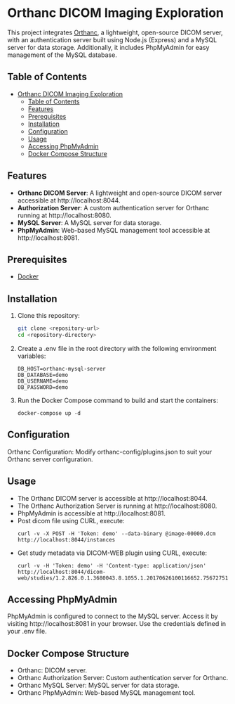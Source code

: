# Orthanc DICOM Imaging Exploration

This project integrates [Orthanc](https://www.orthanc-server.com/), a lightweight, open-source DICOM server, with an authentication server built using Node.js (Express) and a MySQL server for data storage. Additionally, it includes PhpMyAdmin for easy management of the MySQL database.

## Table of Contents
- [Orthanc DICOM Imaging Exploration](#orthanc-dicom-imaging-exploration)
  - [Table of Contents](#table-of-contents)
  - [Features](#features)
  - [Prerequisites](#prerequisites)
  - [Installation](#installation)
  - [Configuration](#configuration)
  - [Usage](#usage)
  - [Accessing PhpMyAdmin](#accessing-phpmyadmin)
  - [Docker Compose Structure](#docker-compose-structure)

## Features

- **Orthanc DICOM Server**: A lightweight and open-source DICOM server accessible at http://localhost:8044.
- **Authorization Server**: A custom authentication server for Orthanc running at http://localhost:8080.
- **MySQL Server**: A MySQL server for data storage.
- **PhpMyAdmin**: Web-based MySQL management tool accessible at http://localhost:8081.

## Prerequisites

- [Docker](https://www.docker.com/get-started)

## Installation

1. Clone this repository:
    ```bash
    git clone <repository-url>
    cd <repository-directory>
    ```
2. Create a .env file in the root directory with the following environment variables:
    ```
    DB_HOST=orthanc-mysql-server
    DB_DATABASE=demo
    DB_USERNAME=demo
    DB_PASSWORD=demo
    ```
3. Run the Docker Compose command to build and start the containers:
    ```
    docker-compose up -d
    ```

## Configuration

Orthanc Configuration: Modify orthanc-config/plugins.json to suit your Orthanc server configuration.

## Usage

- The Orthanc DICOM server is accessible at http://localhost:8044.
- The Orthanc Authorization Server is running at http://localhost:8080.
- PhpMyAdmin is accessible at http://localhost:8081.
- Post dicom file using CURL, execute:
    ```
    curl -v -X POST -H 'Token: demo' --data-binary @image-00000.dcm http://localhost:8044/instances
    ```
- Get study metadata via DICOM-WEB plugin using CURL, execute:
    ```
    curl -v -H 'Token: demo' -H 'Content-type: application/json' http://localhost:8044/dicom-web/studies/1.2.826.0.1.3680043.8.1055.1.20170626100116652.756727516.6235062/metadata
    ```

## Accessing PhpMyAdmin

PhpMyAdmin is configured to connect to the MySQL server. Access it by visiting http://localhost:8081 in your browser. Use the credentials defined in your .env file.

## Docker Compose Structure
- Orthanc: DICOM server.
- Orthanc Authorization Server: Custom authentication server for Orthanc.
- Orthanc MySQL Server: MySQL server for data storage.
- Orthanc PhpMyAdmin: Web-based MySQL management tool.

